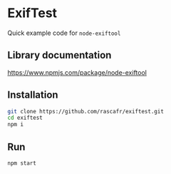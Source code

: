 # ExifTest

Quick example code for `node-exiftool`

## Library documentation

https://www.npmjs.com/package/node-exiftool

## Installation

```bash
git clone https://github.com/rascafr/exiftest.git
cd exiftest
npm i
```

## Run

```bash
npm start
```